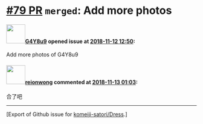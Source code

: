 # [\#79 PR](https://github.com/komeiji-satori/Dress/pull/79) `merged`: Add more photos

#### <img src="https://avatars.githubusercontent.com/u/18256808?u=4db31fd80d86f55a00592cc31aea7fe0566016e5&v=4" width="50">[G4Y8u9](https://github.com/G4Y8u9) opened issue at [2018-11-12 12:50](https://github.com/komeiji-satori/Dress/pull/79):

Add more photos of G4Y8u9

#### <img src="https://avatars.githubusercontent.com/u/9636382?u=700c01bfb5bfb9520c97429161ece47b2b282f9a&v=4" width="50">[reionwong](https://github.com/reionwong) commented at [2018-11-13 01:03](https://github.com/komeiji-satori/Dress/pull/79#issuecomment-438088536):

合了吧


-------------------------------------------------------------------------------



[Export of Github issue for [komeiji-satori/Dress](https://github.com/komeiji-satori/Dress).]
